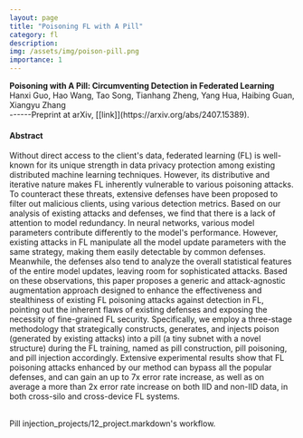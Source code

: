 ```yaml
---
layout: page
title: "Poisoning FL with A Pill"
category: fl
description:
img: /assets/img/poison-pill.png
importance: 1
---
```


<div class="title"><strong>Poisoning with A Pill: Circumventing Detection in Federated Learning</strong></div>
<div class="author">
    Hanxi Guo, Hao Wang, Tao Song, Tianhang Zheng, Yang Hua, Haibing Guan, Xiangyu Zhang
</div>
<!-- <div class="periodical"> -->
------Preprint at arXiv, [[link]](https://arxiv.org/abs/2407.15389). 
<!-- </div> -->

<br />

#### Abstract

Without direct access to the client's data, federated learning (FL) is well-known for its unique strength in data privacy protection among existing distributed machine learning techniques. However, its distributive and iterative nature makes FL inherently vulnerable to various poisoning attacks. To counteract these threats, extensive defenses have been proposed to filter out malicious clients, using various detection metrics. Based on our analysis of existing attacks and defenses, we find that there is a lack of attention to model redundancy. In neural networks, various model parameters contribute differently to the model's performance. However, existing attacks in FL manipulate all the model update parameters with the same strategy, making them easily detectable by common defenses. Meanwhile, the defenses also tend to analyze the overall statistical features of the entire model updates, leaving room for sophisticated attacks. Based on these observations, this paper proposes a generic and attack-agnostic augmentation approach designed to enhance the effectiveness and stealthiness of existing FL poisoning attacks against detection in FL, pointing out the inherent flaws of existing defenses and exposing the necessity of fine-grained FL security. Specifically, we employ a three-stage methodology that strategically constructs, generates, and injects poison (generated by existing attacks) into a pill (a tiny subnet with a novel structure) during the FL training, named as pill construction, pill poisoning, and pill injection accordingly. Extensive experimental results show that FL poisoning attacks enhanced by our method can bypass all the popular defenses, and can gain an up to 7x error rate increase, as well as on average a more than 2x error rate increase on both IID and non-IID data, in both cross-silo and cross-device FL systems.

<br />


<div class="row">
        <div class="col-12 col-sm-12 col-md-12 col-lg-12 mx-auto d-block">
        <img class="img-fluid" src="{{ '/assets/img/poison-pill-full.png' | relative_url }}" alt="" />
        <div class="caption">
            Pill injection_projects/12_project.markdown's workflow.  
        </div>
    </div>
</div>
